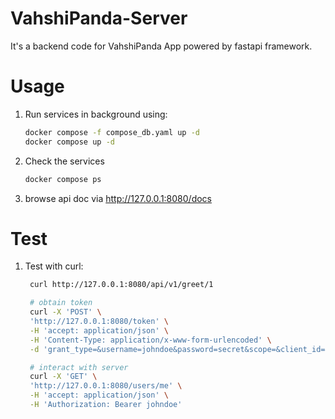 # VahshiPanda-Server
It's a backend code for VahshiPanda App powered by fastapi framework.

# Usage

1. Run services in background using: 
    ```bash
    docker compose -f compose_db.yaml up -d
    docker compose up -d
    ```
2. Check the services
    ```bash
    docker compose ps
    ```
3. browse api doc via http://127.0.0.1:8080/docs

# Test
1. Test with curl: 
   ```bash
    curl http://127.0.0.1:8080/api/v1/greet/1

    # obtain token
    curl -X 'POST' \
    'http://127.0.0.1:8080/token' \
    -H 'accept: application/json' \
    -H 'Content-Type: application/x-www-form-urlencoded' \
    -d 'grant_type=&username=johndoe&password=secret&scope=&client_id=&client_secret='

    # interact with server
    curl -X 'GET' \
    'http://127.0.0.1:8080/users/me' \
    -H 'accept: application/json' \
    -H 'Authorization: Bearer johndoe'

   ```